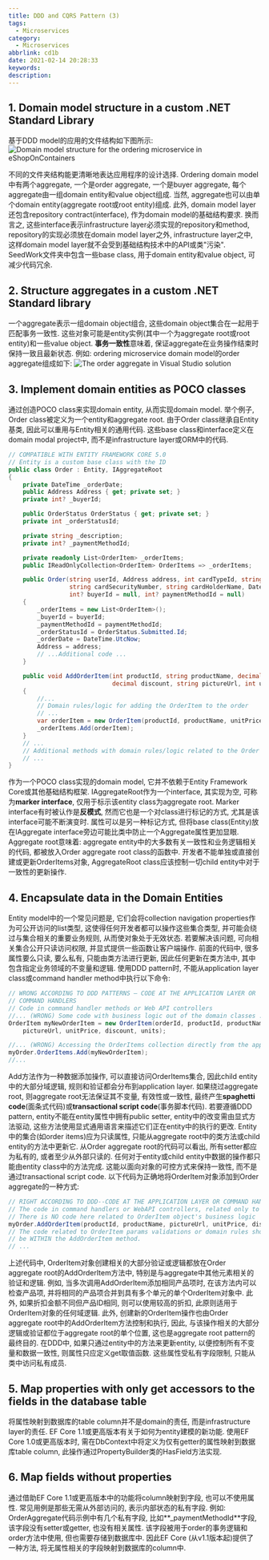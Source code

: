 ```yaml
---
title: DDD and CQRS Pattern (3)
tags:
  - Microservices
category:
  - Microservices
abbrlink: cd1b
date: 2021-02-14 20:28:33
keywords:
description:
---
```


## 1. Domain model structure in a custom .NET Standard Library
基于DDD model的应用的文件结构如下图所示:
![Domain model structure for the ordering microservice in eShopOnContainers](/images/DDD/3-1.png)

不同的文件夹结构能更清晰地表达应用程序的设计选择. Ordering domain model中有两个aggregate, 一个是order aggregate, 一个是buyer aggregate, 每个aggregate由一组domain entity和value object组成. 当然, aggregate也可以由单个domain entity(aggregate root或root entity)组成.
此外, domain model layer还包含repository contract(interface), 作为domain model的基础结构要求. 换而言之, 这些interface表示infrastructure layer必须实现的repository和method, repository的实现必须放在domain model layer之外, infrastructure layer之中, 这样domain model layer就不会受到基础结构技术中的API或类"污染".
SeedWork文件夹中包含一些base class, 用于domain entity和value object, 可减少代码冗余.


## 2. Structure aggregates in a custom .NET Standard library
一个aggregate表示一组domain object组合, 这些domain object集合在一起用于匹配事务一致性. 这些对象可能是entity实例(其中一个为aggregate root或root entity)和一些value object. **事务一致性**意味着, 保证aggregate在业务操作结束时保持一致且最新状态. 例如: ordering microservice domain model的order aggregate组成如下:
![The order aggregate in Visual Studio solution](/images/DDD/3-2.png)


## 3. Implement domain entities as POCO classes
通过创造POCO class来实现domain entity, 从而实现domain model. 举个例子, Order class被定义为一个entity和aggregate root. 由于Order class继承自Entity基类, 因此可以重用与Entity相关的通用代码. 这些base class和interface定义在domain modal project中, 而不是infrastructure layer或ORM中的代码.
```cs
// COMPATIBLE WITH ENTITY FRAMEWORK CORE 5.0
// Entity is a custom base class with the ID
public class Order : Entity, IAggregateRoot
{
    private DateTime _orderDate;
    public Address Address { get; private set; }
    private int? _buyerId;

    public OrderStatus OrderStatus { get; private set; }
    private int _orderStatusId;

    private string _description;
    private int? _paymentMethodId;

    private readonly List<OrderItem> _orderItems;
    public IReadOnlyCollection<OrderItem> OrderItems => _orderItems;

    public Order(string userId, Address address, int cardTypeId, string cardNumber, 
                 string cardSecurityNumber, string cardHolderName, DateTime cardExpiration, 
                 int? buyerId = null, int? paymentMethodId = null)
    {
        _orderItems = new List<OrderItem>();
        _buyerId = buyerId;
        _paymentMethodId = paymentMethodId;
        _orderStatusId = OrderStatus.Submitted.Id;
        _orderDate = DateTime.UtcNow;
        Address = address;
        // ...Additional code ...
    }

    public void AddOrderItem(int productId, string productName, decimal unitPrice, 
                             decimal discount, string pictureUrl, int units = 1)
    {
        //...
        // Domain rules/logic for adding the OrderItem to the order
        // ...
        var orderItem = new OrderItem(productId, productName, unitPrice, discount, pictureUrl, units);
        _orderItems.Add(orderItem);
    }
    // ...
    // Additional methods with domain rules/logic related to the Order aggregate
    // ...
}
```
作为一个POCO class实现的domain model, 它并不依赖于Entity Framework Core或其他基础结构框架. IAggregateRoot作为一个interface, 其实现为空, 可称为**marker interface**, 仅用于标示该entity class为aggregate root. Marker interface有时被认作是**反模式**, 然而它也是一个对class进行标记的方式, 尤其是该interface可能不断演变时. 属性可以是另一种标记方式, 但将base class(Entity)放在IAggregate interface旁边可能比类中防止一个Aggregate属性更加显眼.
Aggregate root意味着: aggregate entity中的大多数有关一致性和业务逻辑相关的代码, 都被放入Order aggregate root class的函数中. 开发者不能单独或直接创建或更新OrderItems对象, AggregateRoot class应该控制一切child entity中对于一致性的更新操作.


## 4. Encapsulate data in the Domain Entities
Entity model中的一个常见问题是, 它们会将collection navigation properties作为可公开访问的list类型, 这使得任何开发者都可以操作这些集合类型, 并可能会绕过与集合相关的重要业务规则, 从而使对象处于无效状态. 若要解决该问题, 可向相关集合公开只读访问权限, 并显式提供一些函数让客户端操作. 
前面的代码中, 很多属性要么只读, 要么私有, 只能由类方法进行更新, 因此任何更新在类方法中, 其中包含指定业务领域的不变量和逻辑. 使用DDD pattern时, 不能从application layer class或command handler method中执行以下命令:
```cs
// WRONG ACCORDING TO DDD PATTERNS – CODE AT THE APPLICATION LAYER OR
// COMMAND HANDLERS
// Code in command handler methods or Web API controllers
//... (WRONG) Some code with business logic out of the domain classes ...
OrderItem myNewOrderItem = new OrderItem(orderId, productId, productName,
    pictureUrl, unitPrice, discount, units);

//... (WRONG) Accessing the OrderItems collection directly from the application layer // or command handlers
myOrder.OrderItems.Add(myNewOrderItem);
//...
```
Add方法作为一种数据添加操作, 可以直接访问OrderItems集合, 因此child entity中的大部分域逻辑, 规则和验证都会分布到application layer. 如果绕过aggregate root, 则aggregate root无法保证其不变量, 有效性或一致性, 最终产生**spaghetti code**(面条式代码)或**transactional script code**(事务脚本代码).
若要遵循DDD pattern, entity不能在entity属性中拥有public setter, entity中的改变需由显式方法驱动, 这些方法使用显式通用语言来描述它们正在entity中的执行的更改. Entity中的集合(如order items)应为只读属性, 只能从aggregate root中的类方法或child entity的方法中更新它.
从Order aggregate root的代码可以看出, 所有setter都应为私有的, 或者至少从外部只读的. 任何对于entity或child entity中数据的操作都只能由entity class中的方法完成. 这能以面向对象的可控方式来保持一致性, 而不是通过transactional script code. 以下代码为正确地将OrderItem对象添加到Order aggregate的一种方式:
```cs
// RIGHT ACCORDING TO DDD--CODE AT THE APPLICATION LAYER OR COMMAND HANDLERS
// The code in command handlers or WebAPI controllers, related only to application stuff
// There is NO code here related to OrderItem object's business logic
myOrder.AddOrderItem(productId, productName, pictureUrl, unitPrice, discount, units);
// The code related to OrderItem params validations or domain rules should
// be WITHIN the AddOrderItem method.
// ...
```
上述代码中, OrderItem对象创建相关的大部分验证或逻辑都放在Order aggregate root的AddOrderItem方法中, 特别是与aggregate中其他元素相关的验证和逻辑. 例如, 当多次调用AddOrderItem添加相同产品项时, 在该方法内可以检查产品项, 并将相同的产品项合并到具有多个单元的单个OrderItem对象中. 此外, 如果折扣金额不同但产品ID相同, 则可以使用较高的折扣, 此原则适用于OrderItem对象的任何域逻辑.
此外, 创建新的OrderItem操作也由Order aggregate root中的AddOrderItem方法控制和执行, 因此, 与该操作相关的大部分逻辑或验证都位于aggregate root的单个位置, 这也是aggregate root pattern的最终目的.
在DDD中, 如果只通过entity中的方法来更新entity, 以便控制所有不变量和数据一致性, 则属性只应定义get取值函数. 这些属性受私有字段限制, 只能从类中访问私有成员.


## 5. Map properties with only get accessors to the fields in the database table
将属性映射到数据库的table column并不是domain的责任, 而是infrastructure layer的责任. EF Core 1.1或更高版本有关于如何为entity建模的新功能. 使用EF Core 1.0或更高版本时, 需在DbContext中将定义为仅有getter的属性映射到数据库table column, 此操作通过PropertyBuilder类的HasField方法实现.


## 6. Map fields without properties
通过借助EF Core 1.1或更高版本中的功能将column映射到字段, 也可以不使用属性. 常见用例是那些无需从外部访问的, 表示内部状态的私有字段. 例如: OrderAggregate代码示例中有几个私有字段, 比如**_paymentMethodId**字段, 该字段没有setter或getter, 也没有相关属性. 该字段被用于order的事务逻辑和order方法中使用, 但也需要存储到数据库中. 因此EF Core (从v1.1版本起)提供了一种方法, 将无属性相关的字段映射到数据库的column中.
